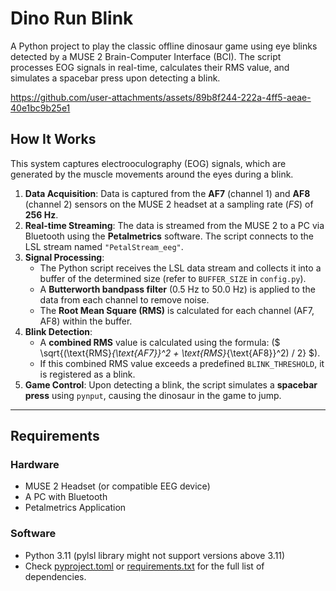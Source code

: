 # Dino Run Blink

A Python project to play the classic offline dinosaur game using eye blinks detected by a MUSE 2 Brain-Computer Interface (BCI). The script processes EOG signals in real-time, calculates their RMS value, and simulates a spacebar press upon detecting a blink.

https://github.com/user-attachments/assets/89b8f244-222a-4ff5-aeae-40e1bc9b25e1

## How It Works

This system captures electrooculography (EOG) signals, which are generated by the muscle movements around the eyes during a blink.

1.  **Data Acquisition**: Data is captured from the **AF7** (channel 1) and **AF8** (channel 2) sensors on the MUSE 2 headset at a sampling rate ($FS$) of **256 Hz**.
2.  **Real-time Streaming**: The data is streamed from the MUSE 2 to a PC via Bluetooth using the **Petalmetrics** software. The script connects to the LSL stream named `"PetalStream_eeg"`.
3.  **Signal Processing**:
    - The Python script receives the LSL data stream and collects it into a buffer of the determined size (refer to `BUFFER_SIZE` in `config.py`).
    - A **Butterworth bandpass filter** (0.5 Hz to 50.0 Hz) is applied to the data from each channel to remove noise.
    - The **Root Mean Square (RMS)** is calculated for each channel (AF7, AF8) within the buffer.
4.  **Blink Detection**:
    - A **combined RMS** value is calculated using the formula: ($ \sqrt{(\text{RMS}_{\text{AF7}}^2 + \text{RMS}_{\text{AF8}}^2) / 2} $).
    - If this combined RMS value exceeds a predefined `BLINK_THRESHOLD`, it is registered as a blink.
5.  **Game Control**: Upon detecting a blink, the script simulates a **spacebar press** using `pynput`, causing the dinosaur in the game to jump.

---

## Requirements

### Hardware

- MUSE 2 Headset (or compatible EEG device)
- A PC with Bluetooth
- Petalmetrics Application

### Software

- Python 3.11 (pylsl library might not support versions above 3.11)
- Check [pyproject.toml](pyproject.toml) or [requirements.txt](requirements.txt) for the full list of dependencies.
